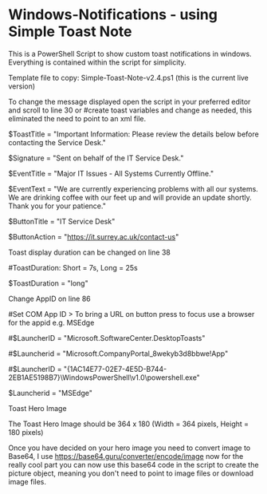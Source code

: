 # Windows-Notifications - using Simple Toast Note

This is a PowerShell Script to show custom toast notifications in windows. Everything is contained within the script for simplicity.

Template file to copy: Simple-Toast-Note-v2.4.ps1 (this is the current live version)

To change the message displayed open the script in your preferred editor and scroll to line 30 or #create toast variables and change as needed, this eliminated the need to point to an xml file.

$ToastTitle = "Important Information: Please review the details below before contacting the Service Desk."

$Signature = "Sent on behalf of the IT Service Desk."

$EventTitle = "Major IT Issues - All Systems Currently Offline."

$EventText = "We are currently experiencing problems with all our systems. We are drinking coffee with our feet up and will provide an update shortly. Thank you for your patience."

$ButtonTitle = "IT Service Desk"

$ButtonAction = "https://it.surrey.ac.uk/contact-us"

Toast display duration can be changed on line 38

#ToastDuration: Short = 7s, Long = 25s

$ToastDuration = "long"

Change AppID on line 86

#Set COM App ID > To bring a URL on button press to focus use a browser for the appid e.g. MSEdge

#$LauncherID = "Microsoft.SoftwareCenter.DesktopToasts"

#$Launcherid = "Microsoft.CompanyPortal_8wekyb3d8bbwe!App"

#$LauncherID = "{1AC14E77-02E7-4E5D-B744-2EB1AE5198B7}\WindowsPowerShell\v1.0\powershell.exe"

$Launcherid = "MSEdge"

Toast Hero Image

The Toast Hero Image should be 364 x 180 (Width = 364 pixels, Height = 180 pixels)

Once you have decided on your hero image you need to convert image to Base64, I use https://base64.guru/converter/encode/image now for the really cool part you can now use this base64 code in the script to create the picture object, meaning you don't need to point to image files or download image files.


